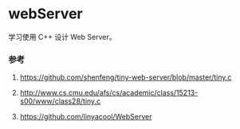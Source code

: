# webServer

学习使用 C++ 设计 Web Server。

### 参考

1. https://github.com/shenfeng/tiny-web-server/blob/master/tiny.c

1. http://www.cs.cmu.edu/afs/cs/academic/class/15213-s00/www/class28/tiny.c

1. https://github.com/linyacool/WebServer
